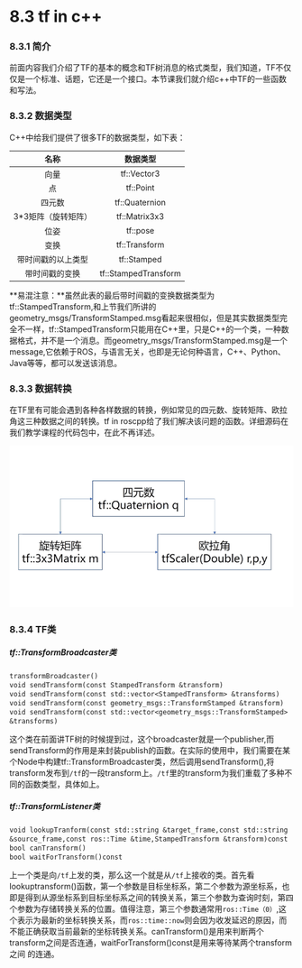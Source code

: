# 8.3 tf in c++
### 8.3.1 简介
前面内容我们介绍了TF的基本的概念和TF树消息的格式类型，我们知道，TF不仅仅是一个标准、话题，它还是一个接口。本节课我们就介绍c++中TF的一些函数和写法。
### 8.3.2 数据类型
C++中给我们提供了很多TF的数据类型，如下表：

|   名称    | 数据类型 |
| :------:   | :------:           |
| 向量               |   tf::Vector3 |
| 点   |  tf::Point  |
| 四元数   |  tf::Quaternion |
| 3*3矩阵（旋转矩阵）    |  tf::Matrix3x3|
| 位姿               |   tf::pose |
| 变换   |  tf::Transform  |
| 带时间戳的以上类型   | tf::Stamped<T> |
| 带时间戳的变换    |  tf::StampedTransform|

**易混注意：**虽然此表的最后带时间戳的变换数据类型为tf::StampedTransform,和上节我们所讲的geometry_msgs/TransformStamped.msg看起来很相似，但是其实数据类型完全不一样，tf::StampedTransform只能用在C++里，只是C++的一个类，一种数据格式，并不是一个消息。而geometry_msgs/TransformStamped.msg是一个message,它依赖于ROS，与语言无关，也即是无论何种语言，C++、Python、Java等等，都可以发送该消息。
### 8.3.3 数据转换

在TF里有可能会遇到各种各样数据的转换，例如常见的四元数、旋转矩阵、欧拉角这三种数据之间的转换。tf in roscpp给了我们解决该问题的函数。详细源码在我们教学课程的代码包中，在此不再详述。

![](/pics/tf_translate.png)

### 8.3.4 TF类
##### tf::TransformBroadcaster类

    transformBroadcaster()
    void sendTransform(const StampedTransform &transform)
    void sendTransform(const std::vector<StampedTransform> &transforms)
    void sendTransform(const geometry_msgs::TransformStamped &transform)
    void sendTransform(const std::vector<geometry_msgs::TransformStamped> &transforms)
    
这个类在前面讲TF树的时候提到过，这个broadcaster就是一个publisher,而sendTransform的作用是来封装publish的函数。在实际的使用中，我们需要在某个Node中构建tf::TransformBroadcaster类，然后调用sendTransform(),将transform发布到`/tf`的一段transform上。`/tf`里的transform为我们重载了多种不同的函数类型，具体如上。

##### tf::TransformListener类

    void lookupTranform(const std::string &target_frame,const std::string &source_frame,const ros::Time &time,StampedTransform &transform)const
    bool canTransform()
    bool waitForTransform()const
    
上一个类是向`/tf`上发的类，那么这一个就是从`/tf`上接收的类。首先看lookuptransform()函数，第一个参数是目标坐标系，第二个参数为源坐标系，也即是得到从源坐标系到目标坐标系之间的转换关系，第三个参数为查询时刻，第四个参数为存储转换关系的位置。值得注意，第三个参数通常用`ros::Time（0）`,这个表示为最新的坐标转换关系，而`ros::time::now`则会因为收发延迟的原因，而不能正确获取当前最新的坐标转换关系。canTransform()是用来判断两个transform之间是否连通，waitForTransform()const是用来等待某两个transform之间
的连通。




